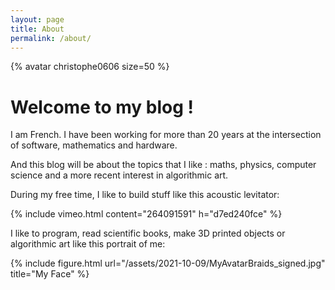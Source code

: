 ```yaml
---
layout: page
title: About
permalink: /about/
---
```


{% avatar christophe0606 size=50 %}
# Welcome to my blog !

I am French. I have been working for more than 20 years at the intersection of software, mathematics and hardware.

And this blog will be about the topics that I like : maths, physics, computer science and a more recent interest in algorithmic art.

During my free time, I like to build stuff like this acoustic levitator:

{% include vimeo.html content="264091591" h="d7ed240fce" %}


I like to program, read scientific books, make 3D printed objects or algorithmic art like this portrait of me:


{% include figure.html url="/assets/2021-10-09/MyAvatarBraids_signed.jpg" title="My Face" %}
